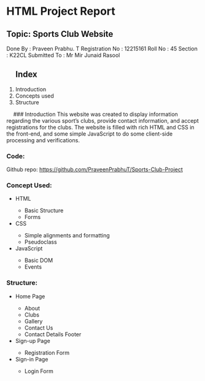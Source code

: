 
# HTML Project Report

## Topic: Sports Club Website

Done By				: Praveen Prabhu. T
Registration No		: 12215161
Roll No				: 45
Section					: K22CL
Submitted To			: Mr Mir Junaid Rasool



<ol>
<h2>Index</h2>
<li>Introduction</li>
<li>Concepts used</li>
<li>Structure</li>
</ol> 
### Introduction
	This website was created to display information regarding the various sport’s clubs, provide contact information, and accept registrations for the clubs. The website is filled with rich HTML and CSS in the front-end, and some simple JavaScript to do some client-side processing and verifications. 



### Code:
Github repo: https://github.com/PraveenPrabhuT/Sports-Club-Project



### Concept Used:

<ul>
<li>HTML</li>
	<ul>
<li>Basic Structure</li>
<li>Forms</li>
		</ul>
<li>CSS</li>
	<ul>
<li>Simple alignments and formatting</li>
<li>Pseudoclass</li>
		</ul>
<li>JavaScript</li>
	<ul>
<li>Basic DOM</li>
<li>Events</li>
		</ul>
</ul>



### Structure:

<ul>
<li>Home Page</li>
<ul>
<li>About</li>
<li>Clubs</li>
<li>Gallery</li>
<li>Contact Us</li>
<li>Contact Details Footer</li>
		</ul>
<li>Sign-up Page</li>
<ul>
<li>Registration Form</li>
		</ul>
<li>Sign-in Page</li>
	<ul>
<li>Login Form</li>
			</ul>
</ul>
